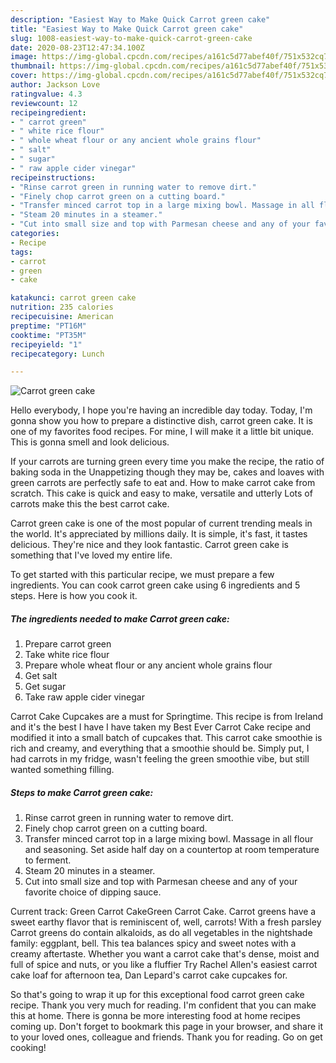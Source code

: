 ```yaml
---
description: "Easiest Way to Make Quick Carrot green cake"
title: "Easiest Way to Make Quick Carrot green cake"
slug: 1008-easiest-way-to-make-quick-carrot-green-cake
date: 2020-08-23T12:47:34.100Z
image: https://img-global.cpcdn.com/recipes/a161c5d77abef40f/751x532cq70/carrot-green-cake-recipe-main-photo.jpg
thumbnail: https://img-global.cpcdn.com/recipes/a161c5d77abef40f/751x532cq70/carrot-green-cake-recipe-main-photo.jpg
cover: https://img-global.cpcdn.com/recipes/a161c5d77abef40f/751x532cq70/carrot-green-cake-recipe-main-photo.jpg
author: Jackson Love
ratingvalue: 4.3
reviewcount: 12
recipeingredient:
- " carrot green"
- " white rice flour"
- " whole wheat flour or any ancient whole grains flour"
- " salt"
- " sugar"
- " raw apple cider vinegar"
recipeinstructions:
- "Rinse carrot green in running water to remove dirt."
- "Finely chop carrot green on a cutting board."
- "Transfer minced carrot top in a large mixing bowl. Massage in all flour and seasoning. Set aside half day on a countertop at room temperature to ferment."
- "Steam 20 minutes in a steamer."
- "Cut into small size and top with Parmesan cheese and any of your favorite choice of dipping sauce."
categories:
- Recipe
tags:
- carrot
- green
- cake

katakunci: carrot green cake 
nutrition: 235 calories
recipecuisine: American
preptime: "PT16M"
cooktime: "PT35M"
recipeyield: "1"
recipecategory: Lunch

---
```



![Carrot green cake](https://img-global.cpcdn.com/recipes/a161c5d77abef40f/751x532cq70/carrot-green-cake-recipe-main-photo.jpg)

Hello everybody, I hope you're having an incredible day today. Today, I'm gonna show you how to prepare a distinctive dish, carrot green cake. It is one of my favorites food recipes. For mine, I will make it a little bit unique. This is gonna smell and look delicious.

If your carrots are turning green every time you make the recipe, the ratio of baking soda in the Unappetizing though they may be, cakes and loaves with green carrots are perfectly safe to eat and. How to make carrot cake from scratch. This cake is quick and easy to make, versatile and utterly Lots of carrots make this the best carrot cake.

Carrot green cake is one of the most popular of current trending meals in the world. It's appreciated by millions daily. It is simple, it's fast, it tastes delicious. They're nice and they look fantastic. Carrot green cake is something that I've loved my entire life.


To get started with this particular recipe, we must prepare a few ingredients. You can cook carrot green cake using 6 ingredients and 5 steps. Here is how you cook it.

<!--inarticleads1-->

##### The ingredients needed to make Carrot green cake:

1. Prepare  carrot green
1. Take  white rice flour
1. Prepare  whole wheat flour or any ancient whole grains flour
1. Get  salt
1. Get  sugar
1. Take  raw apple cider vinegar


Carrot Cake Cupcakes are a must for Springtime. This recipe is from Ireland and it&#39;s the best I have I have taken my Best Ever Carrot Cake recipe and modified it into a small batch of cupcakes that. This carrot cake smoothie is rich and creamy, and everything that a smoothie should be. Simply put, I had carrots in my fridge, wasn&#39;t feeling the green smoothie vibe, but still wanted something filling. 

<!--inarticleads2-->

##### Steps to make Carrot green cake:

1. Rinse carrot green in running water to remove dirt.
1. Finely chop carrot green on a cutting board.
1. Transfer minced carrot top in a large mixing bowl. Massage in all flour and seasoning. Set aside half day on a countertop at room temperature to ferment.
1. Steam 20 minutes in a steamer.
1. Cut into small size and top with Parmesan cheese and any of your favorite choice of dipping sauce.


Current track: Green Carrot CakeGreen Carrot Cake. Carrot greens have a sweet earthy flavor that is reminiscent of, well, carrots! With a fresh parsley Carrot greens do contain alkaloids, as do all vegetables in the nightshade family: eggplant, bell. This tea balances spicy and sweet notes with a creamy aftertaste. Whether you want a carrot cake that&#39;s dense, moist and full of spice and nuts, or you like a fluffier Try Rachel Allen&#39;s easiest carrot cake loaf for afternoon tea, Dan Lepard&#39;s carrot cake cupcakes for. 

So that's going to wrap it up for this exceptional food carrot green cake recipe. Thank you very much for reading. I'm confident that you can make this at home. There is gonna be more interesting food at home recipes coming up. Don't forget to bookmark this page in your browser, and share it to your loved ones, colleague and friends. Thank you for reading. Go on get cooking!
